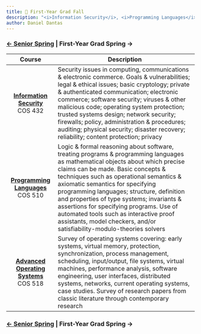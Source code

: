 ```yaml
---
title: 🐯 First-Year Grad Fall
description: "<i>Information Security</i>, <i>Programming Languages</i>, and <i>Advanced Operating Systems</i>"
author: Daniel Dantas
---
```


### [← Senior Spring](https://dantasfiles.com/2002/01/22/cornell-senior-spring.html) | First-Year Grad Spring →

| Course | Description |
| :---: | --- |
| **[Information Security](https://www.cs.princeton.edu/courses/archive/fall02/cos432)** <br> COS 432 | Security issues in computing, communications & electronic commerce. Goals & vulnerabilities; legal & ethical issues; basic cryptology; private & authenticated communication; electronic commerce; software security; viruses & other malicious code; operating system protection; trusted systems design; network security; firewalls; policy, administration & procedures; auditing; physical security; disaster recovery; reliability; content protection; privacy |
| **[Programming Languages](https://www.cs.princeton.edu/courses/archive/fall02/cos510)** <br> COS 510 | Logic & formal reasoning about software, treating programs & programming languages as mathematical objects about which precise claims can be made. Basic concepts & techniques such as operational semantics & axiomatic semantics for specifying programming languages; structure, definition and properties of type systems; invariants & assertions for specifying programs. Use of automated tools such as interactive proof assistants, model checkers, and/or satisfiability-modulo-theories solvers
| **[Advanced Operating Systems](https://www.cs.princeton.edu/courses/archive/fall02/cos510)** <br> COS 518 | Survey of operating systems covering: early systems, virtual memory, protection, synchronization, process management, scheduling, input/output, file systems, virtual machines, performance analysis, software engineering, user interfaces, distributed systems, networks, current operating systems, case studies. Survey of research papers from classic literature through contemporary research |

### [← Senior Spring](https://dantasfiles.com/2002/01/22/cornell-senior-spring.html) | First-Year Grad Spring →
